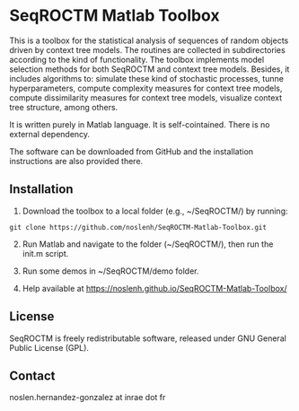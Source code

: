 # SeqROCTM Matlab Toolbox
This is a toolbox for the statistical analysis of sequences of random objects driven by context tree models. The routines are collected in subdirectories according to the kind of functionality. The toolbox implements model selection methods for both SeqROCTM and context tree models. Besides, it includes algorithms to: simulate these kind of stochastic processes, tunne hyperparameters, compute complexity measures for context tree models, compute dissimilarity measures for context tree models, visualize context tree structure, among others.

It is written purely in Matlab language. It is self-cointained. There is no external dependency.

The software can be downloaded from GitHub and the installation instructions are also provided there.

## Installation

1. Download the toolbox to a local folder (e.g., ~/SeqROCTM/) by running:

```
git clone https://github.com/noslenh/SeqROCTM-Matlab-Toolbox.git
```

2. Run Matlab and navigate to the folder (~/SeqROCTM/), then run the init.m script.

3. Run some demos in ~/SeqROCTM/demo folder.

4. Help available at https://noslenh.github.io/SeqROCTM-Matlab-Toolbox/ 

## License

SeqROCTM is freely redistributable software, released under GNU General Public License (GPL).

## Contact

noslen.hernandez-gonzalez at inrae dot fr
